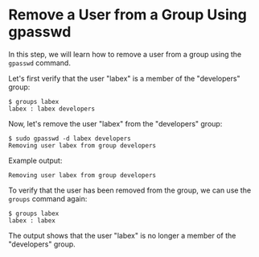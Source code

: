 # Remove a User from a Group Using gpasswd

In this step, we will learn how to remove a user from a group using the `gpasswd` command.

Let's first verify that the user "labex" is a member of the "developers" group:

```
$ groups labex
labex : labex developers
```

Now, let's remove the user "labex" from the "developers" group:

```
$ sudo gpasswd -d labex developers
Removing user labex from group developers
```

Example output:

```
Removing user labex from group developers
```

To verify that the user has been removed from the group, we can use the `groups` command again:

```
$ groups labex
labex : labex
```

The output shows that the user "labex" is no longer a member of the "developers" group.
